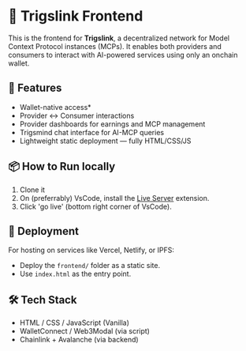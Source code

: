 # 🐙 Trigslink Frontend

This is the frontend for **Trigslink**, a decentralized network for Model Context Protocol instances (MCPs). It enables both providers and consumers to interact with AI-powered services using only an onchain wallet.

## 🚀 Features

-  Wallet-native access*
- Provider <-> Consumer interactions
- Provider dashboards for earnings and MCP management
- Trigsmind chat interface for AI-MCP queries
- Lightweight static deployment — fully HTML/CSS/JS

## 📦 How to Run locally

1. Clone it
2. On (preferrably) VsCode, install the [Live Server](https://marketplace.visualstudio.com/items?itemName=ritwickdey.LiveServer) extension.
3. Click 'go live' (bottom right corner of VsCode).


## 📁 Deployment

For hosting on services like Vercel, Netlify, or IPFS:
- Deploy the `frontend/` folder as a static site.
- Use `index.html` as the entry point.

## 🛠 Tech Stack

- HTML / CSS / JavaScript (Vanilla)
- WalletConnect / Web3Modal (via script)
- Chainlink + Avalanche (via backend)
